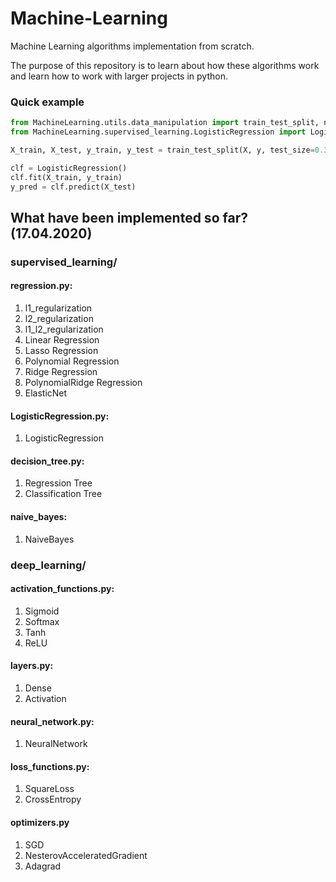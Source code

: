 # Machine-Learning
Machine Learning algorithms implementation from scratch. 

The purpose of this repository is to learn about how these algorithms work and learn how to work with larger projects in python.
### Quick example
```python
from MachineLearning.utils.data_manipulation import train_test_split, normalize
from MachineLearning.supervised_learning.LogisticRegression import LogisticRegression

X_train, X_test, y_train, y_test = train_test_split(X, y, test_size=0.33, seed=1)

clf = LogisticRegression()
clf.fit(X_train, y_train)
y_pred = clf.predict(X_test)
```

## What have been implemented so far? (17.04.2020)

### supervised_learning/

#### regression.py:
1) l1_regularization
2) l2_regularization
3) l1_l2_regularization
4) Linear Regression
5) Lasso Regression
6) Polynomial Regression
7) Ridge Regression
8) PolynomialRidge Regression
9) ElasticNet

#### LogisticRegression.py:
1) LogisticRegression
 
#### decision_tree.py:
1) Regression Tree
2) Classification Tree

#### naive_bayes:
1) NaiveBayes

### deep_learning/

#### activation_functions.py: 
1) Sigmoid
2) Softmax
3) Tanh
4) ReLU
  
#### layers.py:
1) Dense
2) Activation

#### neural_network.py:
1) NeuralNetwork

#### loss_functions.py:
1) SquareLoss
2) CrossEntropy

#### optimizers.py
1) SGD
2) NesterovAcceleratedGradient
3) Adagrad